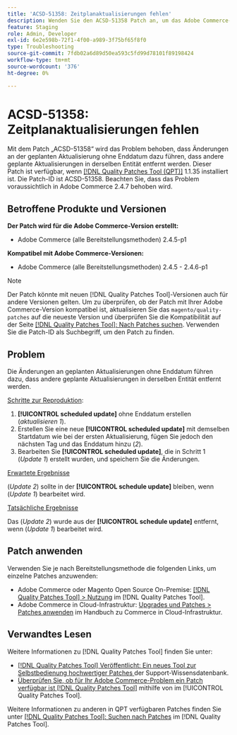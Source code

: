 ```yaml
---
title: 'ACSD-51358: Zeitplanaktualisierungen fehlen'
description: Wenden Sie den ACSD-51358 Patch an, um das Adobe Commerce-Problem zu beheben, bei dem Änderungen an der geplanten Aktualisierung ohne Enddatum dazu führen, dass andere geplante Aktualisierungen in derselben Entität entfernt werden.
feature: Staging
role: Admin, Developer
exl-id: 6e2e598b-72f1-4f00-a989-3f75bf65f8f0
type: Troubleshooting
source-git-commit: 7fdb02a6d89d50ea593c5fd99d78101f89198424
workflow-type: tm+mt
source-wordcount: '376'
ht-degree: 0%

---
```


# ACSD-51358: Zeitplanaktualisierungen fehlen

Mit dem Patch „ACSD-51358“ wird das Problem behoben, dass Änderungen an der geplanten Aktualisierung ohne Enddatum dazu führen, dass andere geplante Aktualisierungen in derselben Entität entfernt werden. Dieser Patch ist verfügbar, wenn [[!DNL Quality Patches Tool (QPT)]](https://experienceleague.adobe.com/en/docs/commerce-operations/tools/quality-patches-tool/quality-patches-tool-to-self-serve-quality-patches) 1.1.35 installiert ist. Die Patch-ID ist ACSD-51358. Beachten Sie, dass das Problem voraussichtlich in Adobe Commerce 2.4.7 behoben wird.

## Betroffene Produkte und Versionen

**Der Patch wird für die Adobe Commerce-Version erstellt:**

* Adobe Commerce (alle Bereitstellungsmethoden) 2.4.5-p1

**Kompatibel mit Adobe Commerce-Versionen:**

* Adobe Commerce (alle Bereitstellungsmethoden) 2.4.5 - 2.4.6-p1

>[!NOTE]
>
>Der Patch könnte mit neuen [!DNL Quality Patches Tool]-Versionen auch für andere Versionen gelten. Um zu überprüfen, ob der Patch mit Ihrer Adobe Commerce-Version kompatibel ist, aktualisieren Sie das `magento/quality-patches` auf die neueste Version und überprüfen Sie die Kompatibilität auf der Seite [[!DNL Quality Patches Tool]: Nach Patches suchen](https://experienceleague.adobe.com/tools/commerce-quality-patches/index.html). Verwenden Sie die Patch-ID als Suchbegriff, um den Patch zu finden.

## Problem

Die Änderungen an geplanten Aktualisierungen ohne Enddatum führen dazu, dass andere geplante Aktualisierungen in derselben Entität entfernt werden.

<u>Schritte zur Reproduktion</u>:

1. **[!UICONTROL scheduled update]** ohne Enddatum erstellen (*aktualisieren 1*).
1. Erstellen Sie eine neue **[!UICONTROL scheduled update]** mit demselben Startdatum wie bei der ersten Aktualisierung, fügen Sie jedoch den nächsten Tag und das Enddatum hinzu (*2*).
1. Bearbeiten Sie **[!UICONTROL scheduled update]**, die in Schritt 1 (*Update 1*) erstellt wurden, und speichern Sie die Änderungen.

<u>Erwartete Ergebnisse</u>

(*Update 2*) sollte in der **[!UICONTROL schedule update]** bleiben, wenn (*Update 1*) bearbeitet wird.

<u>Tatsächliche Ergebnisse</u>

Das (*Update 2*) wurde aus der **[!UICONTROL schedule update]** entfernt, wenn (*Update 1*) bearbeitet wird.

## Patch anwenden

Verwenden Sie je nach Bereitstellungsmethode die folgenden Links, um einzelne Patches anzuwenden:

* Adobe Commerce oder Magento Open Source On-Premise: [[!DNL Quality Patches Tool] > Nutzung](/help/tools/quality-patches-tool/usage.md) im [!DNL Quality Patches Tool].
* Adobe Commerce in Cloud-Infrastruktur: [Upgrades und Patches > Patches anwenden](https://experienceleague.adobe.com/docs/commerce-cloud-service/user-guide/develop/upgrade/apply-patches.html) im Handbuch zu Commerce in Cloud-Infrastruktur.

## Verwandtes Lesen

Weitere Informationen zu [!DNL Quality Patches Tool] finden Sie unter:

* [[!DNL Quality Patches Tool] Veröffentlicht: Ein neues Tool zur Selbstbedienung hochwertiger Patches ](https://experienceleague.adobe.com/en/docs/commerce-operations/tools/quality-patches-tool/quality-patches-tool-to-self-serve-quality-patches) der Support-Wissensdatenbank.
* [Überprüfen Sie, ob für Ihr Adobe Commerce-Problem ein Patch verfügbar ist [!DNL Quality Patches Tool]](/help/tools/quality-patches-tool/patches-available-in-qpt/check-patch-for-magento-issue-with-magento-quality-patches.md) mithilfe von im [!UICONTROL Quality Patches Tool].


Weitere Informationen zu anderen in QPT verfügbaren Patches finden Sie unter [[!DNL Quality Patches Tool]: Suchen nach Patches](<https://experienceleague.adobe.com/tools/commerce-quality-patches/index.html>) im [!DNL Quality Patches Tool].
